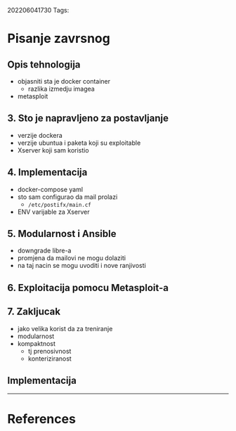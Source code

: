 202206041730
Tags: 
# Pisanje zavrsnog
## Opis tehnologija
- objasniti sta je docker container
	- razlika izmedju imagea
- metasploit

## 3. Sto je napravljeno za postavljanje
- verzije dockera
- verzije ubuntua i paketa koji su exploitable
- Xserver koji sam koristio

## 4. Implementacija
- docker-compose yaml
- sto sam configurao da mail prolazi
	- `/etc/postifx/main.cf`
- ENV varijable za Xserver

## 5. Modularnost i Ansible
- downgrade libre-a
- promjena da mailovi ne mogu dolaziti
- na taj nacin se mogu uvoditi i nove ranjivosti

## 6. Exploitacija pomocu Metasploit-a

## 7. Zakljucak
- jako velika korist da za treniranje
- modularnost
- kompaktnost
	- tj prenosivnost
	- konteriziranost

## Implementacija

---
# References